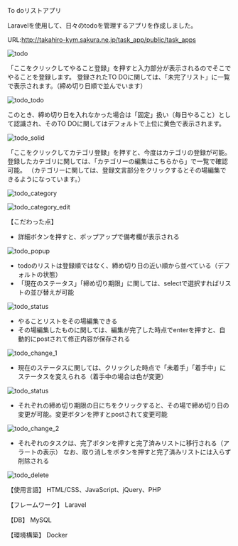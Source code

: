 To doリストアプリ

Laravelを使用して、日々のtodoを管理するアプリを作成しました。

URL:http://takahiro-kym.sakura.ne.jp/task_app/public/task_apps

![todo](https://user-images.githubusercontent.com/63849657/99249661-cead7880-284d-11eb-926d-06688491818c.png)

「ここをクリックしてやること登録」を押すと入力部分が表示されるのでそこでやることを登録します。
登録されたTO DOに関しては、「未完了リスト」に一覧で表示されます。（締め切り日順で並んでいます）

![todo_todo](https://user-images.githubusercontent.com/63849657/99528801-2aa90600-29e2-11eb-94fb-93b26a4d849b.png)

このとき、締め切り日を入れなかった場合は「固定」扱い（毎日やること）として認識され、そのTO DOに関してはデフォルトで上位に黄色で表示されます。

![todo_solid](https://user-images.githubusercontent.com/63849657/99528453-a787b000-29e1-11eb-844d-a4e2ec658c99.png)

「ここをクリックしてカテゴリ登録」を押すと、今度はカテゴリの登録が可能。登録したカテゴリに関しては、「カテゴリーの編集はこちらから」で一覧で確認可能。
（カテゴリーに関しては、登録文言部分をクリックするとその場編集できるようになっています。）

![todo_category](https://user-images.githubusercontent.com/63849657/99528851-3e546c80-29e2-11eb-9539-009d5295111a.png)

![todo_category_edit](https://user-images.githubusercontent.com/63849657/99528566-d30a9a80-29e1-11eb-8eb9-5e5f73f23eec.png)

【こだわった点】

- 詳細ボタンを押すと、ポップアップで備考欄が表示される

![todo_popup](https://user-images.githubusercontent.com/63849657/99250233-aeca8480-284e-11eb-9317-aea1b736a434.gif)

- todoのリストは登録順ではなく、締め切り日の近い順から並べている（デフォルトの状態）
- 「現在のステータス」「締め切り期限」に関しては、selectで選択すればリストの並び替えが可能

![todo_status](https://user-images.githubusercontent.com/63849657/99250842-b179a980-284f-11eb-8ac4-ddb7c84e761c.gif)

- やることリストをその場編集できる
- その場編集したものに関しては、編集が完了した時点でenterを押すと、自動的にpostされて修正内容が保存される

![todo_change_1](https://user-images.githubusercontent.com/63849657/99251141-2d73f180-2850-11eb-9e1a-e4553bbcff18.gif)

- 現在のステータスに関しては、クリックした時点で「未着手」「着手中」にステータスを変えられる（着手中の場合は色が変更）

![todo_status](https://user-images.githubusercontent.com/63849657/99251558-e1757c80-2850-11eb-84fc-cab55ccbb0bb.gif)

- それぞれの締め切り期限の日にちをクリックすると、その場で締め切り日の変更が可能。変更ボタンを押すとpostされて変更可能

![todo_change_2](https://user-images.githubusercontent.com/63849657/99251702-25688180-2851-11eb-9f2f-5c67ea6114b6.gif)

- それぞれのタスクは、完了ボタンを押すと完了済みリストに移行される（アラートの表示）
なお、取り消しをボタンを押すと完了済みリストには入らず削除される

![todo_delete](https://user-images.githubusercontent.com/63849657/99251962-8e4ff980-2851-11eb-90e6-f15e1a30ad4c.gif)

【使用言語】 HTML/CSS、JavaScript、jQuery、PHP

【フレームワーク】 Laravel

【DB】 MySQL

【環境構築】 Docker
